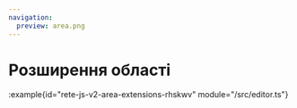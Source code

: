 ```yaml
---
navigation:
  preview: area.png
---
```


# Розширення області

:example{id="rete-js-v2-area-extensions-rhskwv" module="/src/editor.ts"}
